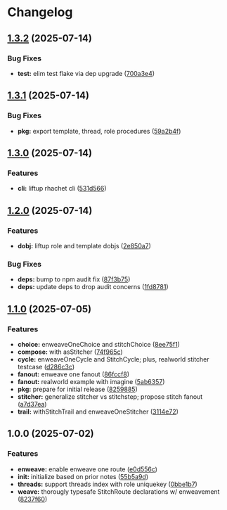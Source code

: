 # Changelog

## [1.3.2](https://github.com/ehmpathy/rhachet/compare/v1.3.1...v1.3.2) (2025-07-14)


### Bug Fixes

* **test:** elim test flake via dep upgrade ([700a3e4](https://github.com/ehmpathy/rhachet/commit/700a3e4b0ff31fb592685ed83c04c6c6fe165604))

## [1.3.1](https://github.com/ehmpathy/rhachet/compare/v1.3.0...v1.3.1) (2025-07-14)


### Bug Fixes

* **pkg:** export template, thread, role procedures ([59a2b4f](https://github.com/ehmpathy/rhachet/commit/59a2b4fa8bf1f95b311016ecb682d708c8bb05c0))

## [1.3.0](https://github.com/ehmpathy/rhachet/compare/v1.2.0...v1.3.0) (2025-07-14)


### Features

* **cli:** liftup rhachet cli ([531d566](https://github.com/ehmpathy/rhachet/commit/531d566cf8b7d7a500436ff0a9c9bc92ec68cba8))

## [1.2.0](https://github.com/ehmpathy/rhachet/compare/v1.1.0...v1.2.0) (2025-07-14)


### Features

* **dobj:** liftup role and template dobjs ([2e850a7](https://github.com/ehmpathy/rhachet/commit/2e850a744ea1d92eefe773472222c3c054583509))


### Bug Fixes

* **deps:** bump to npm audit fix ([87f3b75](https://github.com/ehmpathy/rhachet/commit/87f3b759be39959d8672dbc4bde7da5c0c2a2e6e))
* **deps:** update deps to drop audit concerns ([1fd8781](https://github.com/ehmpathy/rhachet/commit/1fd87811e4771eec9a7290e2a97c8af867336b43))

## [1.1.0](https://github.com/ehmpathy/rhachet/compare/v1.0.0...v1.1.0) (2025-07-05)


### Features

* **choice:** enweaveOneChoice and stitchChoice ([8ee75f1](https://github.com/ehmpathy/rhachet/commit/8ee75f1cd8b131d9128e56f922780ea72285d585))
* **compose:** with asStitcher ([74f965c](https://github.com/ehmpathy/rhachet/commit/74f965c34993db47d75e273318be4b4f7f3760b3))
* **cycle:** enweaveOneCycle and StitchCycle; plus, realworld stitcher testcase ([d286c3c](https://github.com/ehmpathy/rhachet/commit/d286c3c5f9e0d42aa3a3964e587fc57065b51ae0))
* **fanout:** enweave one fanout ([86fccf8](https://github.com/ehmpathy/rhachet/commit/86fccf8e01f2c09dd8481ce0c8c572ed3acab513))
* **fanout:** realworld example with imagine ([5ab6357](https://github.com/ehmpathy/rhachet/commit/5ab635793229fd55dd281593a91b6545450100bf))
* **pkg:** prepare for initial release ([8259885](https://github.com/ehmpathy/rhachet/commit/82598855c9af369ef4c46f91fda4e37615787148))
* **stitcher:** generalize stitcher vs stitchstep; propose stitch fanout ([a7d37ea](https://github.com/ehmpathy/rhachet/commit/a7d37ea7458281ca425bd733792b33e71c110682))
* **trail:** withStitchTrail and enweaveOneStitcher ([3114e72](https://github.com/ehmpathy/rhachet/commit/3114e728872867ba32adb953de5497a1de63002a))

## 1.0.0 (2025-07-02)


### Features

* **enweave:** enable enweave one route ([e0d556c](https://github.com/ehmpathy/rhachet/commit/e0d556c8a67ec315b0239d7907f8144b8bf441a9))
* **init:** initialize based on prior notes ([55b5a9d](https://github.com/ehmpathy/rhachet/commit/55b5a9d77522968397217b78aad86ad36832a605))
* **threads:** support threads index with role uniquekey ([0bbe1b7](https://github.com/ehmpathy/rhachet/commit/0bbe1b7a7661779a273e26dd3307173777adebc9))
* **weave:** thorougly typesafe StitchRoute declarations w/ enweavement ([8237f60](https://github.com/ehmpathy/rhachet/commit/8237f60499f4a2e0ee6bc356b3fd2a5fe9112c9e))
